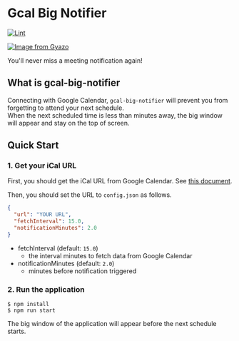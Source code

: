 # Gcal Big Notifier

[![Lint](https://github.com/blue0513/gcal-big-notifier/actions/workflows/lint.yml/badge.svg)](https://github.com/blue0513/gcal-big-notifier/actions/workflows/lint.yml)

[![Image from Gyazo](https://i.gyazo.com/11454f63032669576f7663634cff1c78.gif)](https://gyazo.com/11454f63032669576f7663634cff1c78)

You'll never miss a meeting notification again!

## What is gcal-big-notifier

Connecting with Google Calendar, `gcal-big-notifier` will prevent you from forgetting to attend your next schedule.  
When the next scheduled time is less than minutes away, the big window will appear and stay on the top of screen.

## Quick Start

### 1. Get your iCal URL

First, you should get the iCal URL from Google Calendar. See [this document](https://support.google.com/calendar/answer/37648?hl=en#zippy=%2Cget-your-calendar-view-only).

Then, you should set the URL to `config.json` as follows.

```json
{
  "url": "YOUR URL",
  "fetchInterval": 15.0,
  "notificationMinutes": 2.0
}
```

+ fetchInterval (default: `15.0`)
  + the interval minutes to fetch data from Google Calendar
+ notificationMinutes (default: `2.0`)
  + minutes before notification triggered

### 2. Run the application

```console
$ npm install
$ npm run start
```

The big window of the application will appear before the next schedule starts.
